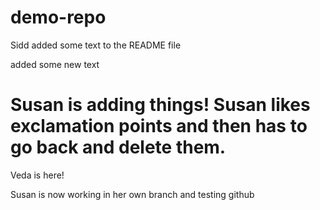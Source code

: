# demo-repo

Sidd added some text to the README file

added some new text


Susan is adding things! Susan likes exclamation points and then has to go back and delete them.
=======
Veda is here!

Susan is now working in her own branch and testing github
